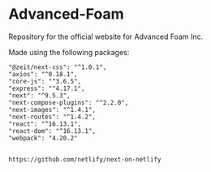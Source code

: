 # Advanced-Foam

Repository for the official website for Advanced Foam Inc.


Made using the following packages:

    "@zeit/next-css": "^1.0.1",
    "axios": "^0.18.1",
    "core-js": "^3.6.5",
    "express": "^4.17.1",
    "next": "^9.5.3",
    "next-compose-plugins": "^2.2.0",
    "next-images": "^1.4.1",
    "next-routes": "^1.4.2",
    "react": "^16.13.1",
    "react-dom": "^16.13.1",
    "webpack": "4.20.2"


    https://github.com/netlify/next-on-netlify


    